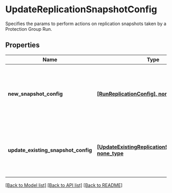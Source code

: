 # UpdateReplicationSnapshotConfig

Specifies the params to perform actions on replication snapshots taken by a Protection Group Run.

## Properties
Name | Type | Description | Notes
------------ | ------------- | ------------- | -------------
**new_snapshot_config** | [**[RunReplicationConfig], none_type**](RunReplicationConfig.md) | Specifies the new configuration about adding Replication Snapshot to existing Protection Group Run. | [optional] 
**update_existing_snapshot_config** | [**[UpdateExistingReplicationSnapshotConfig], none_type**](UpdateExistingReplicationSnapshotConfig.md) | Specifies the configuration about updating an existing Replication Snapshot Run. | [optional] 

[[Back to Model list]](../README.md#documentation-for-models) [[Back to API list]](../README.md#documentation-for-api-endpoints) [[Back to README]](../README.md)



